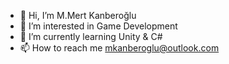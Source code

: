 - 👋 Hi, I’m M.Mert Kanberoğlu
- 👀 I’m interested in Game Development
- 🌱 I’m currently learning Unity & C#
- 📫 How to reach me mkanberoglu@outlook.com

<!---
mkanberoglu/mkanberoglu is a ✨ special ✨ repository because its `README.md` (this file) appears on your GitHub profile.
You can click the Preview link to take a look at your changes.
--->
